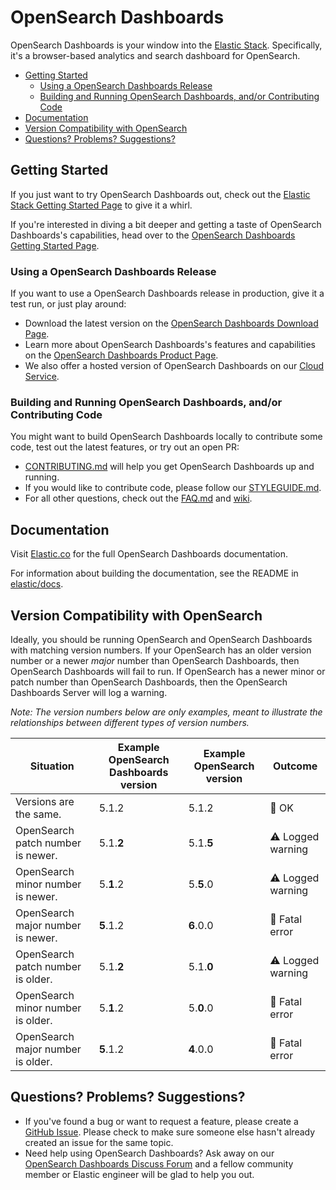 # OpenSearch Dashboards

OpenSearch Dashboards is your window into the [Elastic Stack](https://www.elastic.co/products). Specifically, it's a browser-based analytics and search dashboard for OpenSearch.

- [Getting Started](#getting-started)
  - [Using a OpenSearch Dashboards Release](#using-a-kibana-release)
  - [Building and Running OpenSearch Dashboards, and/or Contributing Code](#building-and-running-kibana-andor-contributing-code)
- [Documentation](#documentation)
- [Version Compatibility with OpenSearch](#version-compatibility-with-elasticsearch)
- [Questions? Problems? Suggestions?](#questions-problems-suggestions)

## Getting Started

If you just want to try OpenSearch Dashboards out, check out the [Elastic Stack Getting Started Page](https://www.elastic.co/start) to give it a whirl.

If you're interested in diving a bit deeper and getting a taste of OpenSearch Dashboards's capabilities, head over to the [OpenSearch Dashboards Getting Started Page](https://www.elastic.co/guide/en/kibana/current/getting-started.html).

### Using a OpenSearch Dashboards Release

If you want to use a OpenSearch Dashboards release in production, give it a test run, or just play around:

- Download the latest version on the [OpenSearch Dashboards Download Page](https://www.elastic.co/downloads/kibana).
- Learn more about OpenSearch Dashboards's features and capabilities on the
[OpenSearch Dashboards Product Page](https://www.elastic.co/products/kibana).
- We also offer a hosted version of OpenSearch Dashboards on our
[Cloud Service](https://www.elastic.co/cloud/as-a-service).

### Building and Running OpenSearch Dashboards, and/or Contributing Code

You might want to build OpenSearch Dashboards locally to contribute some code, test out the latest features, or try
out an open PR:

- [CONTRIBUTING.md](CONTRIBUTING.md) will help you get OpenSearch Dashboards up and running.
- If you would like to contribute code, please follow our [STYLEGUIDE.md](STYLEGUIDE.md).
- For all other questions, check out the [FAQ.md](FAQ.md) and
[wiki](https://github.com/elastic/kibana/wiki).

## Documentation

Visit [Elastic.co](http://www.elastic.co/guide/en/kibana/current/index.html) for the full OpenSearch Dashboards documentation.

For information about building the documentation, see the README in [elastic/docs](https://github.com/elastic/docs).

## Version Compatibility with OpenSearch

Ideally, you should be running OpenSearch and OpenSearch Dashboards with matching version numbers. If your OpenSearch has an older version number or a newer _major_ number than OpenSearch Dashboards, then OpenSearch Dashboards will fail to run. If OpenSearch has a newer minor or patch number than OpenSearch Dashboards, then the OpenSearch Dashboards Server will log a warning.

_Note: The version numbers below are only examples, meant to illustrate the relationships between different types of version numbers._

| Situation                 | Example OpenSearch Dashboards version     | Example OpenSearch version | Outcome |
| ------------------------- | -------------------------- |------------------- | ------- |
| Versions are the same.    | 5.1.2                      | 5.1.2              | 💚 OK      |
| OpenSearch patch number is newer. | 5.1.__2__                  | 5.1.__5__          | ⚠️ Logged warning      |
| OpenSearch minor number is newer. | 5.__1__.2                  | 5.__5__.0          | ⚠️ Logged warning      |
| OpenSearch major number is newer. | __5__.1.2                  | __6__.0.0          | 🚫 Fatal error      |
| OpenSearch patch number is older. | 5.1.__2__                  | 5.1.__0__          | ⚠️ Logged warning      |
| OpenSearch minor number is older. | 5.__1__.2                  | 5.__0__.0          | 🚫 Fatal error      |
| OpenSearch major number is older. | __5__.1.2                  | __4__.0.0          | 🚫 Fatal error      |

## Questions? Problems? Suggestions?

- If you've found a bug or want to request a feature, please create a [GitHub Issue](https://github.com/elastic/kibana/issues/new/choose).
  Please check to make sure someone else hasn't already created an issue for the same topic.
- Need help using OpenSearch Dashboards? Ask away on our [OpenSearch Dashboards Discuss Forum](https://discuss.elastic.co/c/kibana) and a fellow community member or
Elastic engineer will be glad to help you out.
